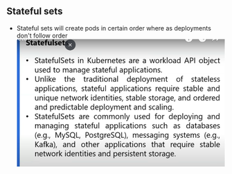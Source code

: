 
## Stateful sets
* Stateful sets will create pods in certain order where as deployments don't follow order
![statefulset](/images/statefulset.png)